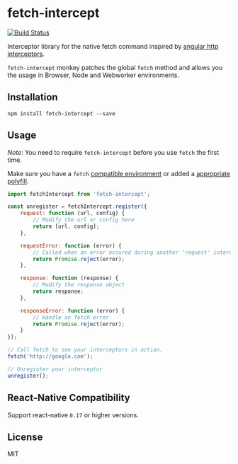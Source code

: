 # fetch-intercept

[![Build Status](https://travis-ci.org/werk85/fetch-intercept.svg?branch=master)](https://travis-ci.org/werk85/fetch-intercept)

Interceptor library for the native fetch command inspired by [angular http interceptors](https://docs.angularjs.org/api/ng/service/$http).

`fetch-intercept` monkey patches the global `fetch` method and allows you the usage in Browser, Node and Webworker environments.

## Installation

```
npm install fetch-intercept --save
```

## Usage

_Note_: You need to require `fetch-intercept` before you use `fetch` the first time.

Make sure you have a `fetch` [compatible environment](http://caniuse.com/#search=fetch) or added a [appropriate polyfill](https://github.com/github/fetch).

```js
import fetchIntercept from 'fetch-intercept';

const unregister = fetchIntercept.register({
    request: function (url, config) {
        // Modify the url or config here
        return [url, config];
    },

    requestError: function (error) {
        // Called when an error occured during another 'request' interceptor call
        return Promise.reject(error);
    },

    response: function (response) {
        // Modify the response object
        return response;
    },

    responseError: function (error) {
        // Handle an fetch error
        return Promise.reject(error);
    }
});

// Call fetch to see your interceptors in action.
fetch('http://google.com');

// Unregister your interceptor
unregister();
```

## React-Native Compatibility
Support react-native `0.17` or higher versions.

## License
MIT
